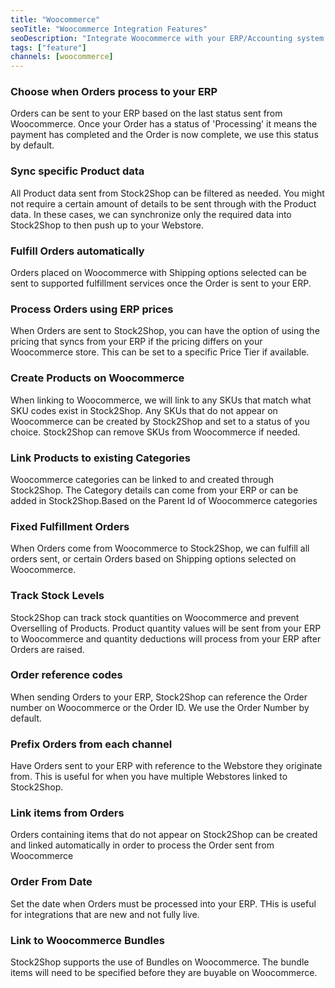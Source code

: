```yaml
---
title: "Woocommerce"
seoTitle: "Woocommerce Integration Features"
seoDescription: "Integrate Woocommerce with your ERP/Accounting system through Stock2Shop"
tags: ["feature"]
channels: [woocommerce]
---
```


<!-- ***NOT IN USE***

consumer_key
consumer_secret
api_url
create_image_enabled
delete_image_enabled
category_parent_id
authentication
hmac_shared_secret
group_duplicate_order_items
order_shipping_method_name
order_from_date
bundles

-->

<!-- add_order_status -->
### Choose when Orders process to your ERP
Orders can be sent to your ERP based on the last status sent from Woocommerce. Once your Order has a status of 
'Processing' it means the payment has completed and the Order is now complete, we use this status by default. 

<!-- product_map -->
### Sync specific Product data 
All Product data sent from Stock2Shop can be filtered as needed.
You might not require a certain amount of details to be sent through with the Product data.
In these cases, we can synchronize only the required data into Stock2Shop to then push up to your Webstore.

<!-- default_fulfillmentservice_id -->
### Fulfill Orders automatically
Orders placed on Woocommerce with Shipping options selected can be sent to supported fulfillment services once the Order 
is sent to your ERP.

<!--
order_use_system_price
order_use_system_price_tier
order_use_system_price_tax
-->
### Process Orders using ERP prices
When Orders are sent to Stock2Shop, you can have the option of using the pricing that syncs from your ERP if the pricing 
differs on your Woocommerce store.
This can be set to a specific Price Tier if available. 

<!--
create_product_enabled
create_product_status
delete_product_enabled
-->
### Create Products on Woocommerce
When linking to Woocommerce, we will link to any SKUs that match what SKU codes exist in Stock2Shop.
Any SKUs that do not appear on Woocommerce can be created by Stock2Shop and set to a status of you choice.
Stock2Shop can remove SKUs from Woocommerce if needed. 

<!--
manage_category_enabled
category_parent_id
-->
### Link Products to existing Categories
Woocommerce categories can be linked to and created through Stock2Shop. The Category details can come from your ERP or 
can be added in Stock2Shop.Based on the Parent Id of Woocommerce categories

<!-- queue_fulfill_order -->
### Fixed Fulfillment Orders
When Orders come from Woocommerce to Stock2Shop, we can fulfill all orders sent, or certain Orders based on Shipping 
options selected on Woocommerce.

<!-- inventory_management -->
### Track Stock Levels
Stock2Shop can track stock quantities on Woocommerce and prevent Overselling of Products. Product quantity values will 
be sent from your ERP to Woocommerce and quantity deductions will process from your ERP after Orders are raised. 

<!-- order_code_field -->
### Order reference codes
When sending Orders to your ERP, Stock2Shop can reference the Order number on Woocommerce or the Order ID. 
We use the Order Number by default.

<!-- order_code_prefix -->
### Prefix Orders from each channel
Have Orders sent to your ERP with reference to the Webstore they originate from. This is useful for when you have 
multiple Webstores linked to Stock2Shop.

<!-- order_link_items_on_sku -->
### Link items from Orders
Orders containing items that do not appear on Stock2Shop can be created and linked automatically in order to process 
the Order sent from Woocommerce

<!-- order_from_date -->
### Order From Date
Set the date when Orders must be processed into your ERP. THis is useful for integrations that are new and not fully live.

<!-- bundles -->
### Link to Woocommerce Bundles
Stock2Shop supports the use of Bundles on Woocommerce. The bundle items will need to be specified before they are 
buyable on Woocommerce.